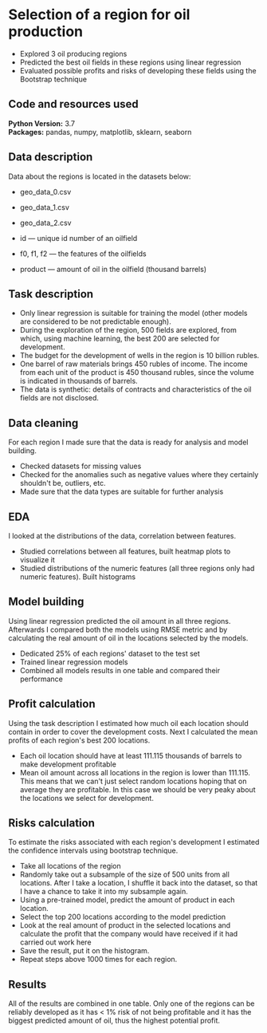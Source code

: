 # Selection of a region for oil production

* Explored 3 oil producing regions 
* Predicted the best oil fields in these regions using linear regression
*  Evaluated possible profits and risks of developing these fields using the Bootstrap technique

## Code and resources used

**Python Version:** 3.7  
**Packages:** pandas, numpy, matplotlib, sklearn, seaborn  

## Data description

Data about the regions is located in the datasets below:

* geo_data_0.csv
* geo_data_1.csv
* geo_data_2.csv

* id — unique id number of an oilfield
* f0, f1, f2 — the features of the oilfields
* product — amount of oil in the oilfield (thousand barrels)

## Task description

- Only linear regression is suitable for training the model (other models are considered to be not predictable enough).
- During the exploration of the region, 500 fields are explored, from which, using machine learning, the best 200 are selected for development.
- The budget for the development of wells in the region is 10 billion rubles.
- One barrel of raw materials brings 450 rubles of income. The income from each unit of the product is 450 thousand rubles, since the volume is indicated in thousands of barrels.
- The data is synthetic: details of contracts and characteristics of the oil fields are not disclosed.

## Data cleaning
For each region I made sure that the data is ready for analysis and model building.
*	Checked datasets for missing values
*	Checked for the anomalies such as negative values where they certainly shouldn't be,  outliers, etc.
*	Made sure that the data types are suitable for further analysis

## EDA
I looked at the distributions of the data, correlation between features.  
*	Studied correlations between all features, built heatmap plots to visualize it
*	Studied distributions of the numeric features (all three regions only had numeric features). Built histograms

## Model building
Using linear regression predicted the oil amount in all three regions. Afterwards I compared both the models using RMSE metric and by calculating the real amount of oil in the locations selected by the models. 
*	Dedicated 25% of each regions' dataset to the test set
*	Trained linear regression models
*	Combined all models results in one table and compared their performance

## Profit calculation
Using the task description I estimated how much oil each location should contain in order to cover the development costs. Next I calculated the mean profits of each region's best 200 locations.

*	Each oil location should have at least 111.115 thousands of barrels to make development profitable
*	Mean oil amount across all locations in the region is lower than 111.115. This means that we can't just select random locations hoping that on average they are profitable. In this case we should be very peaky about the locations we select for development.	

## Risks calculation
To estimate the risks associated with each region's development I estimated the confidence intervals using bootstrap technique. 

*	Take all locations of the region
*	Randomly take out a subsample of the size of 500 units from all locations. After I take a location, I shuffle it back into the dataset, so that I have a chance to take it into my subsample again.
*	Using a pre-trained model, predict the amount of product in each location.
*	Select the top 200 locations according to the model prediction
*	Look at the real amount of product in the selected locations and calculate the profit that the company would have received if it had carried out work here
*	Save the result, put it on the histogram.
*	Repeat steps above 1000 times for each region.

## Results
All of the results are combined in one table. Only one of the regions can be reliably developed as it has < 1% risk of not being profitable and it has the biggest predicted amount of oil, thus the highest potential profit.